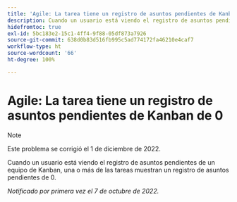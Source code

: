 ```yaml
---
title: 'Agile: La tarea tiene un registro de asuntos pendientes de Kanban de 0'
description: Cuando un usuario está viendo el registro de asuntos pendientes de un equipo de Kanban, una o más de las tareas muestran un registro de asuntos pendientes de 0.
hidefromtoc: true
exl-id: 5bc183e2-15c1-4ff4-9f88-05df873a7926
source-git-commit: 638d0b83d516fb995c5ad774172fa46210e4caf7
workflow-type: ht
source-wordcount: '66'
ht-degree: 100%

---
```


# Agile: La tarea tiene un registro de asuntos pendientes de Kanban de 0

>[!NOTE]
>
>Este problema se corrigió el 1 de diciembre de 2022.

Cuando un usuario está viendo el registro de asuntos pendientes de un equipo de Kanban, una o más de las tareas muestran un registro de asuntos pendientes de 0.

_Notificado por primera vez el 7 de octubre de 2022._
